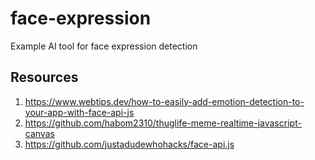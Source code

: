# face-expression
Example AI tool for face expression detection

## Resources

1. https://www.webtips.dev/how-to-easily-add-emotion-detection-to-your-app-with-face-api-js
2. https://github.com/habom2310/thuglife-meme-realtime-javascript-canvas
3. https://github.com/justadudewhohacks/face-api.js

